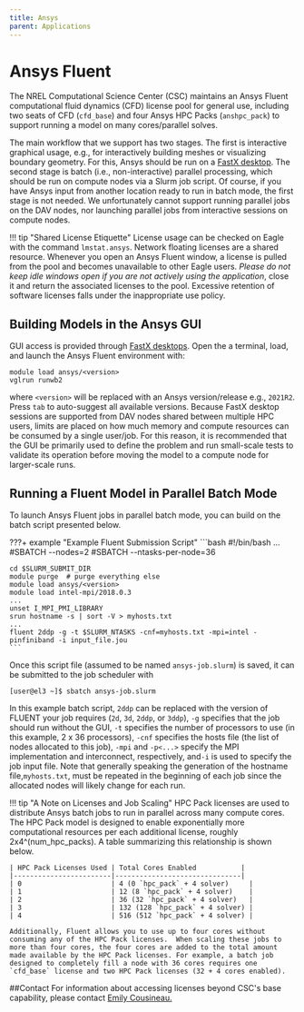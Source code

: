 ```yaml
---
title: Ansys
parent: Applications
---
```


# Ansys Fluent 

The NREL Computational Science Center (CSC) maintains an Ansys Fluent computational fluid dynamics (CFD) license pool for general use, including two seats of CFD (`cfd_base`) and four Ansys HPC Packs (`anshpc_pack`) to support running a model on many cores/parallel solves.

The main workflow that we support has two stages. The first is interactive graphical usage, e.g., for interactively building meshes or visualizing boundary geometry. For this, Ansys should be run on a [FastX desktop](https://eagle-dav.hpc.nrel.gov/session/). The second stage is batch (i.e., non-interactive) parallel processing, which should be run on compute nodes via a Slurm job script. Of course, if you have Ansys input from another location ready to run in batch mode, the first stage is not needed. We unfortunately cannot support running parallel jobs on the DAV nodes, nor launching parallel jobs from interactive sessions on compute nodes.

!!! tip "Shared License Etiquette"
     License usage can be checked on Eagle with the command `lmstat.ansys`. Network floating licenses are a shared resource. Whenever you open an Ansys Fluent window, a license is pulled from the pool and becomes unavailable to other Eagle users. *Please do not keep idle windows open if you are not actively using the application*, close it and return the associated licenses to the pool. Excessive retention of software licenses falls under the inappropriate use policy.

## Building Models in the Ansys GUI
GUI access is provided through [FastX desktops](https://eagle-dav.hpc.nrel.gov/session/). Open the a terminal, load, and launch the Ansys Fluent environment with:

```
module load ansys/<version>
vglrun runwb2
```

where `<version>` will be replaced with an Ansys version/release e.g., `2021R2`. Press `tab` to auto-suggest all available versions. Because FastX desktop sessions are supported from DAV nodes shared between multiple HPC users, limits are placed on how much memory and compute resources can be consumed by a single user/job. For this reason, it is recommended that the GUI be primarily used to define the problem and run small-scale tests to validate its operation before moving the model to a compute node for larger-scale runs.

<!-- 
## Running Ansys in Parallel Batch Mode

To initiate an Ansys run that uses the HPC Packs, it is necessary to create a command line that contains the hosts and number of processes on each in a format `host1:ppn_host1:host2:ppn_host2:....`. In order to do this as illustrated below, you must set `--ntasks-per-node` and `--nodes` in your Slurm header. A partial example submit script might look as follows.

???+ example "Example Ansys Submission Script"
    ```bash
    #!/bin/bash -l
    ...
    #SBATCH --nodes=2
    #SBATCH --ntasks-per-node=36
    ...
    cd $SLURM_SUBMIT_DIR
    module purge  # purge everything else
    module load ansys/19.2
    module load intel-mpi/2018.0.3
    ...
    unset I_MPI_PMI_LIBRARY
    machines=$(srun hostname | sort | uniq -c | awk '{print $2 ":" $1}' | paste -s -d ":" -)
    ...
    ansys192 -dis -mpi intelmpi -machines $machines -i <input>.dat
    ```
 -->

## Running a Fluent Model in Parallel Batch Mode

To launch Ansys Fluent jobs in parallel batch mode, you can build on the batch script presented below.

???+ example "Example Fluent Submission Script"
    ```bash
    #!/bin/bash
    ...
    #SBATCH --nodes=2
    #SBATCH --ntasks-per-node=36

    cd $SLURM_SUBMIT_DIR
    module purge  # purge everything else
    module load ansys/<version>
    module load intel-mpi/2018.0.3
    ...
    unset I_MPI_PMI_LIBRARY
    srun hostname -s | sort -V > myhosts.txt
    ...
    fluent 2ddp -g -t $SLURM_NTASKS -cnf=myhosts.txt -mpi=intel -pinfiniband -i input_file.jou
    ```

Once this script file (assumed to be named `ansys-job.slurm`) is saved, it can be submitted to the job scheduler with

```
[user@el3 ~]$ sbatch ansys-job.slurm
```

In this example batch script, `2ddp` can be replaced with the version of FLUENT your job requires (`2d`, `3d`, `2ddp`, or `3ddp`), `-g` specifies that the job should run without the GUI, `-t` specifies the number of processors to use (in this example, 2 x 36 processors), `-cnf` specifies the hosts file (the list of nodes allocated to this job), `-mpi` and `-p<...>` specify the MPI implementation and interconnect, respectively, and`-i` is used to specify the job input file.  Note that generally speaking the generation of the hostname file,`myhosts.txt`, must be repeated in the beginning of each job since the allocated nodes will likely change for each run. 

!!! tip "A Note on Licenses and Job Scaling"
    HPC Pack licenses are used to distribute Ansys batch jobs to run in parallel across many compute cores.  The HPC Pack model is designed to enable exponentially more computational resources per each additional license, roughly 2x4^(num_hpc_packs).  A table summarizing this relationship is shown below.


    | HPC Pack Licenses Used | Total Cores Enabled           |
    |------------------------|-------------------------------|
    | 0                      | 4 (0 `hpc_pack` + 4 solver)     |
    | 1                      | 12 (8 `hpc_pack` + 4 solver)    |
    | 2                      | 36 (32 `hpc_pack` + 4 solver)   |
    | 3                      | 132 (128 `hpc_pack` + 4 solver) |
    | 4                      | 516 (512 `hpc_pack` + 4 solver) |

    Additionally, Fluent allows you to use up to four cores without consuming any of the HPC Pack licenses.  When scaling these jobs to more than four cores, the four cores are added to the total amount made available by the HPC Pack licenses. For example, a batch job designed to completely fill a node with 36 cores requires one `cfd_base` license and two HPC Pack licenses (32 + 4 cores enabled).



##Contact
For information about accessing licenses beyond CSC's base capability, please contact [Emily Cousineau.](mailto://Emily.Cousineau@nrel.gov)